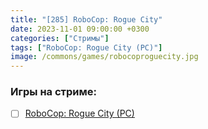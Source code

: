 ```yaml
---
title: "[285] RoboCop: Rogue City"
date: 2023-11-01 09:00:00 +0300
categories: ["Стримы"]
tags: ["RoboCop: Rogue City (PC)"]
image: /commons/games/robocoproguecity.jpg
---
```


### Игры на стриме:
+ [ ] [RoboCop: Rogue City (PC)](/tags/robocop-rogue-city-pc)
